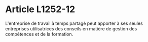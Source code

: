 # Article L1252-12

L'entreprise de travail à temps partagé peut apporter à ses seules entreprises utilisatrices des conseils en matière de gestion des compétences et de la formation.
